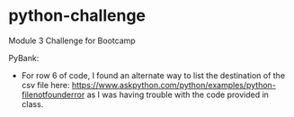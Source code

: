 # python-challenge
Module 3 Challenge for Bootcamp

PyBank:
* For row 6 of code, I found an alternate way to list the destination of the csv file here: https://www.askpython.com/python/examples/python-filenotfounderror as I was having trouble with the code provided in class.
